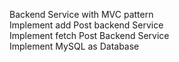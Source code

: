 Backend Service with MVC pattern<br />
Implement add Post backend Service<br />
Implement fetch Post Backend Service<br />
Implement MySQL as Database
